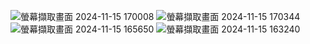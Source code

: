 ![螢幕擷取畫面 2024-11-15 170008](https://github.com/user-attachments/assets/e3f64d2b-678d-4bb8-9c10-ab7d1916dee7)
![螢幕擷取畫面 2024-11-15 170344](https://github.com/user-attachments/assets/483433c9-f263-4200-b2fe-7a8d31539357)
![螢幕擷取畫面 2024-11-15 165650](https://github.com/user-attachments/assets/4b63a9e1-ede5-4f50-b96c-7275fc2d90c8)
![螢幕擷取畫面 2024-11-15 163240](https://github.com/user-attachments/assets/7b1e9a2b-e69b-4438-aed6-91b559861ae7)
